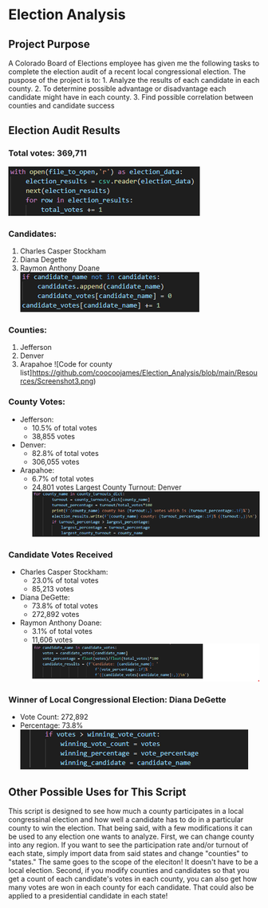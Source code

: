 # Election Analysis
## Project Purpose
A Colorado Board of Elections employee has given me the following tasks to complete the election audit of a recent local congressional election. The puspose of the project is to:
    1. Analyze the results of each candidate in each county.
    2. To determine possible advantage or disadvantage each candidate might have in each county.
    3. Find possible correlation between counties and candidate success
## Election Audit Results
### Total votes: 369,711
![Code for total votes](https://github.com/coocoojames/Election_Analysis/blob/main/Resources/Screenshot1.png)
### Candidates:
1. Charles Casper Stockham
2. Diana Degette
3. Raymon Anthony Doane
![Code for candidate list](https://github.com/coocoojames/Election_Analysis/blob/main/Resources/Screenshot2.png)
### Counties:
1. Jefferson
2. Denver
3. Arapahoe
![Code for county list]https://github.com/coocoojames/Election_Analysis/blob/main/Resources/Screenshot3.png)
### County Votes:
- Jefferson:
    - 10.5% of total votes
    - 38,855 votes
- Denver:
    - 82.8% of total votes
    - 306,055 votes
- Arapahoe:
    - 6.7% of total votes
    - 24,801 votes
Largest County Turnout: Denver
![Code for county turnout and percentage](https://github.com/coocoojames/Election_Analysis/blob/main/Resources/Screenshot4.png)
### Candidate Votes Received
- Charles Casper Stockham:
    - 23.0% of total votes
    - 85,213 votes
- Diana DeGette:
    - 73.8% of total votes
    - 272,892 votes
- Raymon Anthony Doane:
    - 3.1% of total votes
    - 11,606 votes
![Code for candidate votes and percentage](https://github.com/coocoojames/Election_Analysis/blob/main/Resources/Screenshot5.png)
### Winner of Local Congressional Election: Diana DeGette
- Vote Count: 272,892
- Percentage: 73.8%
![Code for winning candidate statistics](https://github.com/coocoojames/Election_Analysis/blob/main/Resources/Screenshot6.png)
## Other Possible Uses for This Script
This script is designed to see how much a county participates in a local congressinal election and how well a candidate has to do in a particular county to win the election. That being said, with a few modifications it can be used to any election one wants to analyze.
First, we can change county into any region. If you want to see the participation rate and/or turnout of each state, simply import data from said states and change "counties" to "states." The same goes to the scope of the eleciton! It doesn't have to be a local election.
Second, if you modify counties and candidates so that you get a count of each candidate's votes in each county, you can also get how many votes are won in each county for each candidate. That could also be applied to a presidential candidate in each state!